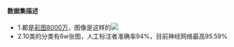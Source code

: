 #### 数据集描述

- 1.都是[彩图8000万](http://groups.csail.mit.edu/vision/TinyImages)，图像是这样的![](http://www.cs.toronto.edu/~kriz/cifar-10-sample/bird6.png)
- 2.10类的分类有6w张图，人工标注者准确率94%，目前神经网络最高95.59%
